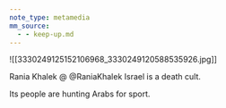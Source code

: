 ```yaml
---
note_type: metamedia
mm_source:
  - - keep-up.md
---
```


![[3330249125152106968_3330249120588535926.jpg]]

Rania Khalek @
@RaniaKhalek
Israel is a death cult.

Its people are hunting Arabs for sport.

